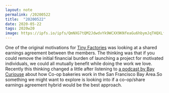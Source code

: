 ```yaml
---
layout: note
permalink: /20200522
title:  "20200522"
date: 2020-05-22
tags: 2020w20
image: https://ipfs.io/ipfs/QmNXG7tQM2JdwdvYk9WCXX9KNfeaGu6hbymJqTHQXLfs9v?filename=20200318.png
---
```



One of the original motivations for [Tiny Factories](tinyfactories.space) was looking at a shared earnings agreement between the members. The thinking was that if you could remove the initial financial burden of launching a project for motivated individuals, we could all mutually benefit while doing the work we love. Recently this thinking changed a little after listening to [a podcast by Bay Curiouse](https://www.breaker.audio/bay-curious/e/63844889) about how Co-op bakeries work in the San Francisco Bay Area.So something we might want to explore is looking into if a co-op/share earnings agreement hybrid would be the best approach.

